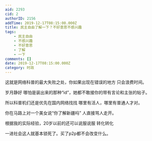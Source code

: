 ```yaml
---
aid: 2293
cid: 2
authorID: 2156
addTime: 2019-12-17T08:15:00.000Z
title: 民主自由了解一下？不好意思不感兴趣
tags:
    - 民主自由
    - 不感兴趣
    - 不好意思
    - 了解
    - 一下
comments: []
date: 2019-12-17T08:15:00.000Z
category: 时政
---
```


这就是网络科普的最大失败之处，你如果出现在错误的地方 只会浪费时间。

岁月静好 哪怕是装出来的那种“id”，她都不敢接你的带有言论和主张的帖子。

所以科普机们还是优先在国内网络找找 哪里有活人，哪里有普通人才对。

你在马路上对一个美女说“你了解新疆吗” 人直接骂人走开。

根据我的实际经验，20岁以前的还可以说服说服 转化转化

一进社会这人就基本锁死了。买了p2p都不会改变什么。
